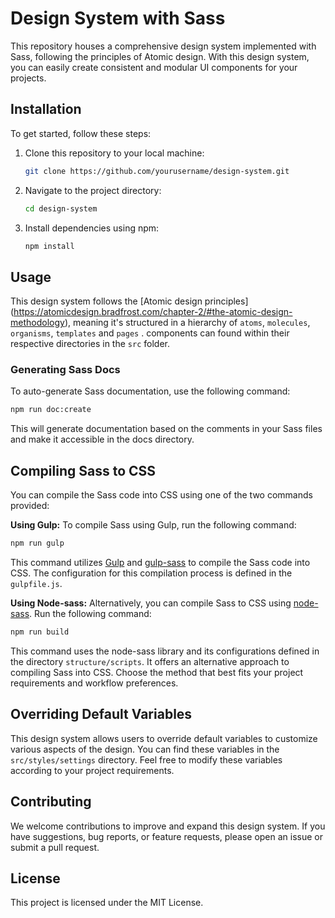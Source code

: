 # Design System with Sass

This repository houses a comprehensive design system implemented with Sass, following the principles of Atomic design. With this design system, you can easily create consistent and modular UI components for your projects.

## Installation

To get started, follow these steps:

1. Clone this repository to your local machine:

   ```bash
   git clone https://github.com/yourusername/design-system.git
   ```

2. Navigate to the project directory:

   ```bash
   cd design-system
   ```

3. Install dependencies using npm:

   ```bash
   npm install
   ```

## Usage

This design system follows the [Atomic design principles] (https://atomicdesign.bradfrost.com/chapter-2/#the-atomic-design-methodology), meaning it's structured in a hierarchy of `atoms`, `molecules`, `organisms`, `templates` and `pages` . components can found within their respective directories in the `src` folder.

### Generating Sass Docs

To auto-generate Sass documentation, use the following command:

```bash
npm run doc:create
```

This will generate documentation based on the comments in your Sass files and make it accessible in the docs directory.

## Compiling Sass to CSS

You can compile the Sass code into CSS using one of the two commands provided:

**Using Gulp:**
To compile Sass using Gulp, run the following command:

```bash
npm run gulp
```

This command utilizes [Gulp](https://gulpjs.com/) and [gulp-sass](https://www.npmjs.com/package/gulp-sass) to compile the Sass code into CSS. The configuration for this compilation process is defined in the `gulpfile.js`.

**Using Node-sass:**
Alternatively, you can compile Sass to CSS using [node-sass](https://www.npmjs.com/package/node-sass). Run the following command:

```bash
npm run build
```

This command uses the node-sass library and its configurations defined in the directory `structure/scripts`. It offers an alternative approach to compiling Sass into CSS. Choose the method that best fits your project requirements and workflow preferences.

## Overriding Default Variables

This design system allows users to override default variables to customize various aspects of the design. You can find these variables in the `src/styles/settings` directory. Feel free to modify these variables according to your project requirements.

## Contributing

We welcome contributions to improve and expand this design system. If you have suggestions, bug reports, or feature requests, please open an issue or submit a pull request.

## License

This project is licensed under the MIT License.
